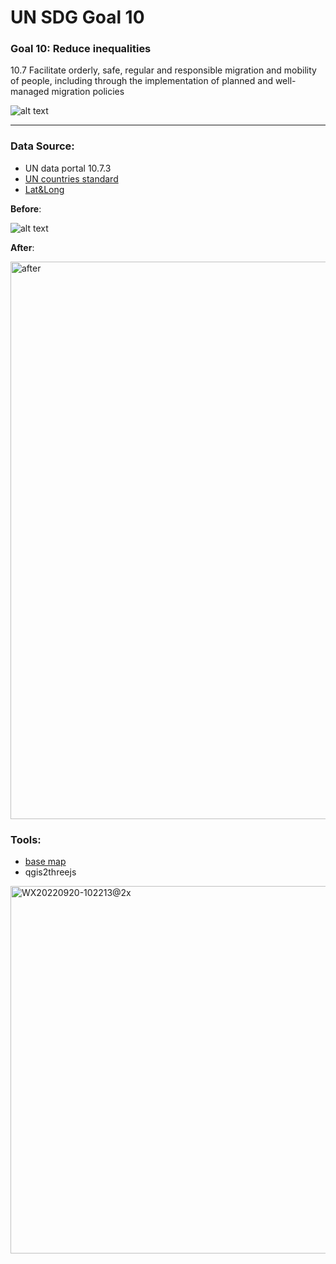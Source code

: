 # UN SDG Goal 10
### Goal 10: Reduce inequalities
10.7 Facilitate orderly, safe, regular and responsible migration and mobility of people, including through the implementation of planned and well-managed migration policies

![alt text](https://user-images.githubusercontent.com/19495692/191180861-9320fe43-d953-4c90-b0fb-24bea2ceb7f6.jpg)

***
### Data Source: 
* UN data portal 10.7.3 
* [UN countries standard](https://unstats.un.org/unsd/methodology/m49/)
* [Lat&Long](https://developers.google.com/public-data/docs/canonical/countries_csv)

**Before**:  

![alt text](https://user-images.githubusercontent.com/19495692/191281896-b74e5816-1722-445c-becc-a767ca1157ab.png)

**After**:  

<img width="892" alt="after" src="https://user-images.githubusercontent.com/19495692/191283904-306f410d-606b-4ee1-9fc6-855daa29ca8d.png">

### Tools:
* [base map](https://api.mapbox.com/styles/v1/meishuke839/ckg1ufusm05sr19p07305vx5j.html?fresh=true&title=copy&access_token=pk.eyJ1IjoibWVpc2h1a2U4MzkiLCJhIjoiY2tnMXVmMWJ5MDJldDMybGlsMDZ5djJmNiJ9.1jMRjBhk0-71kF9w0FDeIA#1.07/-13.2/-43.8)
* qgis2threejs
<img width="588" alt="WX20220920-102213@2x" src="https://user-images.githubusercontent.com/19495692/191283633-3ff0a810-a0f6-4966-a9dc-5e0cb6ba3e20.png">

